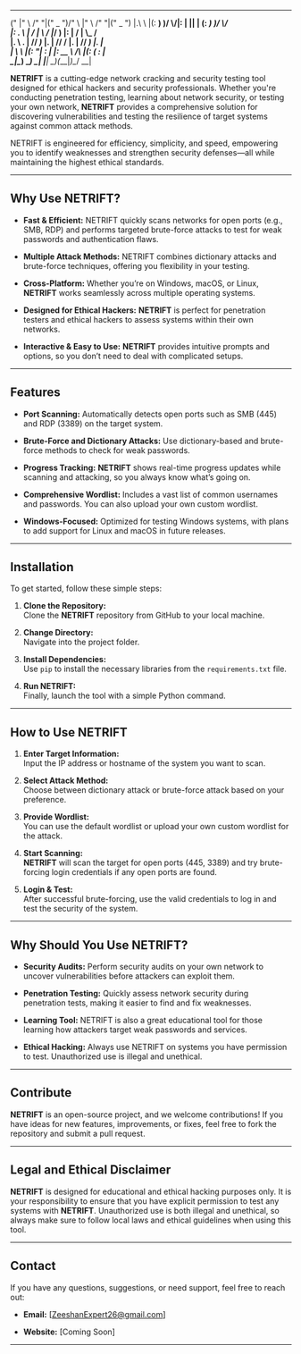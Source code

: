  _____  ___    _______  ___________  _______    __     _______  ___________  
(\"   \|"  \  /"     "|("     _   ")/"      \  |" \   /"     "|("     _   ") 
|.\\   \    |(: ______) )__/  \\__/|:        | ||  | (: ______) )__/  \\__/  
|: \.   \\  | \/    |      \\_ /   |_____/   ) |:  |  \/    |      \\_ /     
|.  \    \. | // ___)_     |.  |    //      /  |.  |  // ___)      |.  |     
|    \    \ |(:      "|    \:  |   |:  __   \  /\  |\(:  (         \:  |     
 \___|\____\) \_______)     \__|   |__|  \___)(__\_|_)\__/          \__|     
                                                                            
**NETRIFT** is a cutting-edge network cracking and security testing tool designed for ethical hackers and security professionals. Whether you're conducting penetration testing, learning about network security, or testing your own network, **NETRIFT** provides a comprehensive solution for discovering vulnerabilities and testing the resilience of target systems against common attack methods.

NETRIFT is engineered for efficiency, simplicity, and speed, empowering you to identify weaknesses and strengthen security defenses—all while maintaining the highest ethical standards.

---

## **Why Use NETRIFT?**

- **Fast & Efficient:** NETRIFT quickly scans networks for open ports (e.g., SMB, RDP) and performs targeted brute-force attacks to test for weak passwords and authentication flaws.
  
- **Multiple Attack Methods:** NETRIFT combines dictionary attacks and brute-force techniques, offering you flexibility in your testing.
  
- **Cross-Platform:** Whether you’re on Windows, macOS, or Linux, **NETRIFT** works seamlessly across multiple operating systems.
  
- **Designed for Ethical Hackers:** **NETRIFT** is perfect for penetration testers and ethical hackers to assess systems within their own networks.
  
- **Interactive & Easy to Use:** **NETRIFT** provides intuitive prompts and options, so you don’t need to deal with complicated setups.

---

## **Features**

- **Port Scanning:** Automatically detects open ports such as SMB (445) and RDP (3389) on the target system.
  
- **Brute-Force and Dictionary Attacks:** Use dictionary-based and brute-force methods to check for weak passwords.
  
- **Progress Tracking:** **NETRIFT** shows real-time progress updates while scanning and attacking, so you always know what’s going on.
  
- **Comprehensive Wordlist:** Includes a vast list of common usernames and passwords. You can also upload your own custom wordlist.
  
- **Windows-Focused:** Optimized for testing Windows systems, with plans to add support for Linux and macOS in future releases.

---

## **Installation**

To get started, follow these simple steps:

1. **Clone the Repository:**  
   Clone the **NETRIFT** repository from GitHub to your local machine.

2. **Change Directory:**  
   Navigate into the project folder.

3. **Install Dependencies:**  
   Use `pip` to install the necessary libraries from the `requirements.txt` file.

4. **Run NETRIFT:**  
   Finally, launch the tool with a simple Python command.

---

## **How to Use NETRIFT**

1. **Enter Target Information:**  
   Input the IP address or hostname of the system you want to scan.

2. **Select Attack Method:**  
   Choose between dictionary attack or brute-force attack based on your preference.

3. **Provide Wordlist:**  
   You can use the default wordlist or upload your own custom wordlist for the attack.

4. **Start Scanning:**  
   **NETRIFT** will scan the target for open ports (445, 3389) and try brute-forcing login credentials if any open ports are found.

5. **Login & Test:**  
   After successful brute-forcing, use the valid credentials to log in and test the security of the system.

---

## **Why Should You Use NETRIFT?**

- **Security Audits:** Perform security audits on your own network to uncover vulnerabilities before attackers can exploit them.

- **Penetration Testing:** Quickly assess network security during penetration tests, making it easier to find and fix weaknesses.

- **Learning Tool:** NETRIFT is also a great educational tool for those learning how attackers target weak passwords and services.

- **Ethical Hacking:** Always use NETRIFT on systems you have permission to test. Unauthorized use is illegal and unethical.

---

## **Contribute**

**NETRIFT** is an open-source project, and we welcome contributions! If you have ideas for new features, improvements, or fixes, feel free to fork the repository and submit a pull request.

---

## **Legal and Ethical Disclaimer**

**NETRIFT** is designed for educational and ethical hacking purposes only. It is your responsibility to ensure that you have explicit permission to test any systems with **NETRIFT**. Unauthorized use is both illegal and unethical, so always make sure to follow local laws and ethical guidelines when using this tool.

---

## **Contact**

If you have any questions, suggestions, or need support, feel free to reach out:

- **Email:** [ZeeshanExpert26@gmail.com]

- **Website:** [Coming Soon]

---
